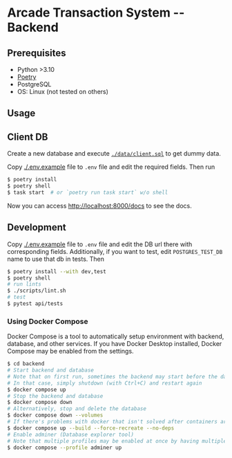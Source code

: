 # Arcade Transaction System -- Backend

## Prerequisites
- Python >3.10
- [Poetry](https://python-poetry.org/docs/#installation)
- PostgreSQL
- OS: Linux (not tested on others)

## Usage

## Client DB
Create a new database and execute [`./data/client.sql`](./data/client.sql) to get dummy data. 

Copy [./.env.example](.env.example) file to `.env` file and edit the required fields. Then run
```sh
$ poetry install
$ poetry shell
$ task start  # or `poetry run task start` w/o shell
```

Now you can access [http://localhost:8000/docs](http://localhost:8000/docs) to see the docs.

## Development

Copy [./.env.example](.env.example) file to `.env` file and edit the DB url there
with corresponding fields. Additionally, if you want to test,
edit `POSTGRES_TEST_DB` name to use that db in tests. Then
```sh
$ poetry install --with dev,test
$ poetry shell
# run lints
$ ./scripts/lint.sh
# test
$ pytest api/tests
```

### Using Docker Compose

Docker Compose is a tool to automatically setup environment with backend, database, and other services. If you have Docker Desktop installed, Docker Compose may be enabled from the settings.

```sh
$ cd backend
# Start backend and database
# Note that on first run, sometimes the backend may start before the database is ready
# In that case, simply shutdown (with Ctrl+C) and restart again
$ docker compose up
# Stop the backend and database
$ docker compose down
# Alternatively, stop and delete the database
$ docker compose down --volumes
# If there's problems with docker that isn't solved after containers are stopped, try rebuild
$ docker compose up --build --force-recreate --no-deps
# Enable adminer (Database explorer tool)
# Note that multiple profiles may be enabled at once by having multiple --profile arguments
$ docker compose --profile adminer up
```
